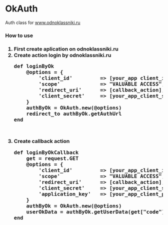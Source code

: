 OkAuth
======

Auth class for www.odnoklassniki.ru

<h3>How to use<h3>

<ol>
	<li>First create aplication on odnoklassniki.ru</li>
	<li>Create action login by odnoklassniki.ru
<pre>
def loginByOk
	@options = {
		'client_id'         => [your_app client_id],
		'scope'             => "VALUABLE ACCESS",
		'redirect_uri'      => [callback_action],
		'client_secret'     => [your_app_client_secret],
	}
	authByOk = OkAuth.new(@options)
	redirect_to authByOk.getAuthUrl
end
<pre></li>
	<li>Create callback action
<pre>
def loginByOkCallback
	get = request.GET
	@options = {
		'client_id'         => [your_app_client_id],
		'scope'             => "VALUABLE ACCESS",
		'redirect_uri'      => [callback_action],
		'client_secret'     => [your_app_client_secret],
		'application_key'   => [your_app_client_public],
	}
	authByOk = OkAuth.new(@options)
	userOkData = authByOk.getUserData(get["code"])
end
<pre></li>
</ol>